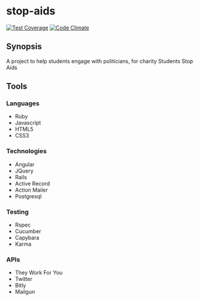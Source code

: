 # stop-aids

[![Test Coverage](https://codeclimate.com/github/chandley/stop-aids/badges/coverage.svg)](https://codeclimate.com/github/chandley/stop-aids)
[![Code Climate](https://codeclimate.com/github/chandley/stop-aids/badges/gpa.svg)](https://codeclimate.com/github/chandley/stop-aids)

## Synopsis

A project to help students engage with politicians, for charity Students Stop Aids 


## Tools

### Languages
- Ruby
- Javascript
- HTML5
- CSS3

### Technologies
- Angular
- JQuery
- Rails
- Active Record
- Action Mailer
- Postgresql

### Testing
- Rspec
- Cucumber
- Capybara
- Karma

### APIs
- They Work For You
- Twitter
- Bitly
- Mailgun